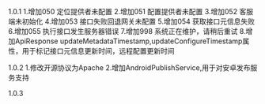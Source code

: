 1.0.1
1.增加050 定位提供者未配置
2.增加051 配置提供者未配置
3.增加052 客服端未初始化
4.增加053 接口失败回退网关未配置
5.增加054 获取接口元信息失败
6.增加055 执行接口发生服务器错误
7.增加998 系统正在维护，请稍后重试
8.增加ApiResponse updateMetadataTimestamp,updateConfigureTimestamp属性，用于标记接口元信息更新时间，远程配置更新时间

1.0.2
1.修改开源协议为Apache
2.增加AndroidPublishService,用于对安卓发布服务支持

1.0.3


